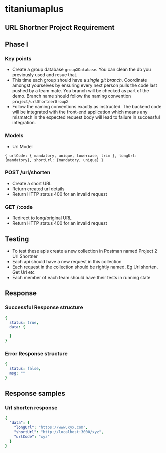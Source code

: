 # titaniumaplus

## URL Shortner Project Requirement

## Phase I

### Key points
- Create a group database `groupXDatabase`. You can clean the db you previously used and resue that.
- This time each group should have a *single git branch*. Coordinate amongst yourselves by ensuring every next person pulls the code last pushed by a team mate. You branch will be checked as part of the demo. Branch name should follow the naming convention `project/urlShortnerGroupX`
- Follow the naming conventions exactly as instructed. The backend code will be integrated with the front-end application which means any mismatch in the expected request body will lead to failure in successful integration.

### Models
- Url Model
```
{ urlCode: { mandatory, unique, lowercase, trim }, longUrl: {mandatory}, shortUrl: {mandatory, unique} }
```

### POST /url/shorten
- Create a short URL
- Return created url details
- Return HTTP status 400 for an invalid request

### GET /:code
- Redirect to long/original URL
- Return HTTP status 400 for an invalid request

## Testing 
- To test these apis create a new collection in Postman named Project 2 Url Shortner
- Each api should have a new request in this collection
- Each request in the collection should be rightly named. Eg  Url shorten, Get Url etc
- Each member of each team should have their tests in running state


## Response

### Successful Response structure
```yaml
{
  status: true,
  data: {

  }
}
```
### Error Response structure
```yaml
{
  status: false,
  msg: ""
}
```
## Response samples

### Url shorten response
```yaml
{
  "data": {
    "longUrl": "https://www.xyx.com",
    "shortUrl": "http://localhost:3000/xyz",
    "urlCode": "xyz"
  }
}

```
